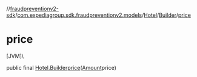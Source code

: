 //[fraudpreventionv2-sdk](../../../../index.md)/[com.expediagroup.sdk.fraudpreventionv2.models](../../index.md)/[Hotel](../index.md)/[Builder](index.md)/[price](price.md)

# price

[JVM]\

public final [Hotel.Builder](index.md)[price](price.md)([Amount](../../-amount/index.md)price)

